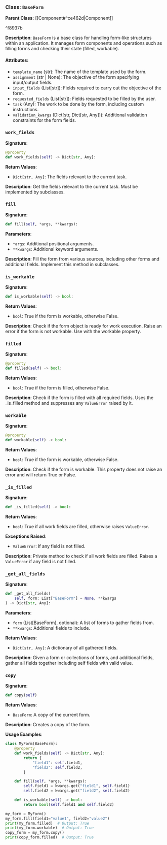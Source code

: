 
### Class: `BaseForm`

**Parent Class:** [[Component#^ce462d|Component]]

^f8937b

**Description**:
`BaseForm` is a base class for handling form-like structures within an application. It manages form components and operations such as filling forms and checking their state (filled, workable).

#### Attributes:
- `template_name` (str): The name of the template used by the form.
- `assignment` (str | None): The objective of the form specifying input/output fields.
- `input_fields` (List[str]): Fields required to carry out the objective of the form.
- `requested_fields` (List[str]): Fields requested to be filled by the user.
- `task` (Any): The work to be done by the form, including custom instructions.
- `validation_kwargs` (Dict[str, Dict[str, Any]]): Additional validation constraints for the form fields.

### `work_fields`

**Signature**:
```python
@property
def work_fields(self) -> Dict[str, Any]:
```

**Return Values**:
- `Dict[str, Any]`: The fields relevant to the current task.

**Description**:
Get the fields relevant to the current task. Must be implemented by subclasses.

### `fill`

**Signature**:
```python
def fill(self, *args, **kwargs):
```

**Parameters**:
- `*args`: Additional positional arguments.
- `**kwargs`: Additional keyword arguments.

**Description**:
Fill the form from various sources, including other forms and additional fields. Implement this method in subclasses.

### `is_workable`

**Signature**:
```python
def is_workable(self) -> bool:
```

**Return Values**:
- `bool`: True if the form is workable, otherwise False.

**Description**:
Check if the form object is ready for work execution. Raise an error if the form is not workable. Use with the workable property.

### `filled`

**Signature**:
```python
@property
def filled(self) -> bool:
```

**Return Values**:
- `bool`: True if the form is filled, otherwise False.

**Description**:
Check if the form is filled with all required fields. Uses the _is_filled method and suppresses any `ValueError` raised by it.

### `workable`

**Signature**:
```python
@property
def workable(self) -> bool:
```

**Return Values**:
- `bool`: True if the form is workable, otherwise False.

**Description**:
Check if the form is workable. This property does not raise an error and will return True or False.

### `_is_filled`

**Signature**:
```python
def _is_filled(self) -> bool:
```

**Return Values**:
- `bool`: True if all work fields are filled, otherwise raises `ValueError`.

**Exceptions Raised**:
- `ValueError`: If any field is not filled.

**Description**:
Private method to check if all work fields are filled. Raises a `ValueError` if any field is not filled.

### `_get_all_fields`

**Signature**:
```python
def _get_all_fields(
    self, form: List["BaseForm"] = None, **kwargs
) -> Dict[str, Any]:
```

**Parameters**:
- `form` (List[BaseForm], optional): A list of forms to gather fields from.
- `**kwargs`: Additional fields to include.

**Return Values**:
- `Dict[str, Any]`: A dictionary of all gathered fields.

**Description**:
Given a form or collections of forms, and additional fields, gather all fields together including self fields with valid value.

### `copy`

**Signature**:
```python
def copy(self)
```

**Return Values**:
- `BaseForm`: A copy of the current form.

**Description**:
Creates a copy of the form.

**Usage Examples**:
```python
class MyForm(BaseForm):
    @property
    def work_fields(self) -> Dict[str, Any]:
        return {
            "field1": self.field1,
            "field2": self.field2,
        }

    def fill(self, *args, **kwargs):
        self.field1 = kwargs.get("field1", self.field1)
        self.field2 = kwargs.get("field2", self.field2)

    def is_workable(self) -> bool:
        return bool(self.field1 and self.field2)

my_form = MyForm()
my_form.fill(field1="value1", field2="value2")
print(my_form.filled)  # Output: True
print(my_form.workable)  # Output: True
copy_form = my_form.copy()
print(copy_form.filled)  # Output: True
```
